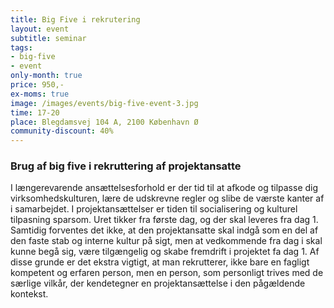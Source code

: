 ```yaml
---
title: Big Five i rekrutering
layout: event
subtitle: seminar
tags:
- big-five
- event
only-month: true
price: 950,-
ex-moms: true
image: /images/events/big-five-event-3.jpg
time: 17-20
place: Blegdamsvej 104 A, 2100 København Ø
community-discount: 40%
---
```


### Brug af big five i rekruttering af projektansatte
I længerevarende ansættelsesforhold er der tid til at afkode og tilpasse dig virksomhedskulturen, lære de udskrevne regler og slibe de værste kanter af i samarbejdet. I projektansættelser er tiden til socialisering og kulturel tilpasning sparsom. Uret tikker fra første dag, og der skal leveres fra dag 1. Samtidig forventes det ikke, at den projektansatte skal indgå som en del af den faste stab og interne kultur på sigt, men at vedkommende fra dag i skal kunne begå sig, være tilgængelig og skabe fremdrift i projektet fa dag 1. Af disse grunde er det ekstra vigtigt, at man rekrutterer, ikke bare en fagligt kompetent og erfaren person, men en person, som personligt trives med de særlige vilkår, der kendetegner en projektansættelse i den pågældende kontekst.